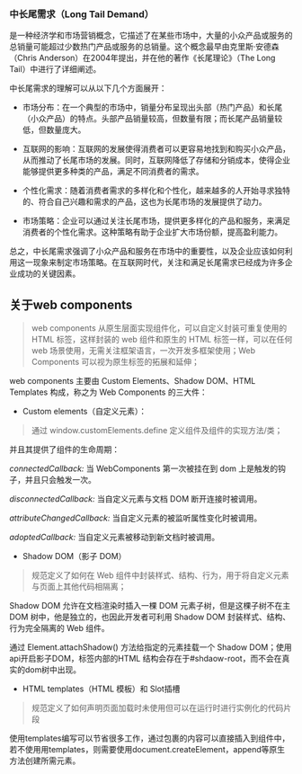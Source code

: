 ### 中长尾需求（Long Tail Demand）

是一种经济学和市场营销概念，它描述了在某些市场中，大量的小众产品或服务的总销量可能超过少数热门产品或服务的总销量。这个概念最早由克里斯·安德森（Chris Anderson）在2004年提出，并在他的著作《长尾理论》（The Long Tail）中进行了详细阐述。

中长尾需求的理解可以从以下几个方面展开：

* 市场分布：在一个典型的市场中，销量分布呈现出头部（热门产品）和长尾（小众产品）的特点。头部产品销量较高，但数量有限；而长尾产品销量较低，但数量庞大。

* 互联网的影响：互联网的发展使得消费者可以更容易地找到和购买小众产品，从而推动了长尾市场的发展。同时，互联网降低了存储和分销成本，使得企业能够提供更多种类的产品，满足不同消费者的需求。

* 个性化需求：随着消费者需求的多样化和个性化，越来越多的人开始寻求独特的、符合自己兴趣和需求的产品，这也为长尾市场的发展提供了动力。

* 市场策略：企业可以通过关注长尾市场，提供更多样化的产品和服务，来满足消费者的个性化需求。这种策略有助于企业扩大市场份额，提高盈利能力。

总之，中长尾需求强调了小众产品和服务在市场中的重要性，以及企业应该如何利用这一现象来制定市场策略。在互联网时代，关注和满足长尾需求已经成为许多企业成功的关键因素。



## 关于web components

> web components 从原生层面实现组件化，可以自定义封装可重复使用的 HTML 标签，这样封装的 web 组件和原生的 HTML 标签一样，可以在任何 web 场景使用，无需关注框架语言，一次开发多框架使用；Web Components 可以视为原生标签的拓展和延伸；

web components 主要由 Custom Elements、Shadow DOM、HTML Templates 构成，称之为 Web Components 的三大件：

* Custom elements（自定义元素）：

> 通过 window.customElements.define 定义组件及组件的实现方法/类；

并且其提供了组件的生命周期：

*connectedCallback:* 当 WebComponents 第一次被挂在到 dom 上是触发的钩子，并且只会触发一次。

*disconnectedCallback:* 当自定义元素与文档 DOM 断开连接时被调用。

*attributeChangedCallback:* 当自定义元素的被监听属性变化时被调用。

*adoptedCallback:* 当自定义元素被移动到新文档时被调用。

* Shadow DOM（影子 DOM）

> 规范定义了如何在 Web 组件中封装样式、结构、行为，用于将自定义元素与页面上其他代码相隔离；

Shadow DOM 允许在文档渲染时插入一棵 DOM 元素子树，但是这棵子树不在主 DOM 树中，他是独立的，也因此开发者可利用 Shadow DOM 封装样式、结构、行为完全隔离的 Web 组件。

通过 Element.attachShadow() 方法给指定的元素挂载一个 Shadow DOM；使用api开启影子DOM，标签内部的HTML 结构会存在于#shdaow-root，而不会在真实的dom树中出现。


* HTML templates（HTML 模板）和 Slot插槽

> 规范定义了如何声明页面加载时未使用但可以在运行时进行实例化的代码片段

使用templates编写可以节省很多工作，通过包裹的内容可以直接插入到组件中，若不使用用templates，则需要使用document.createElement，append等原生方法创建所需元素。